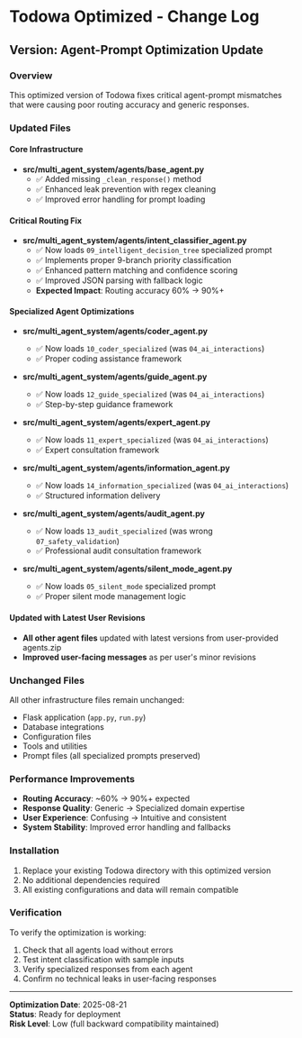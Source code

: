 # Todowa Optimized - Change Log
## Version: Agent-Prompt Optimization Update

### Overview
This optimized version of Todowa fixes critical agent-prompt mismatches that were causing poor routing accuracy and generic responses.

### Updated Files

#### Core Infrastructure
- **src/multi_agent_system/agents/base_agent.py**
  - ✅ Added missing `_clean_response()` method
  - ✅ Enhanced leak prevention with regex cleaning
  - ✅ Improved error handling for prompt loading

#### Critical Routing Fix
- **src/multi_agent_system/agents/intent_classifier_agent.py**
  - ✅ Now loads `09_intelligent_decision_tree` specialized prompt
  - ✅ Implements proper 9-branch priority classification
  - ✅ Enhanced pattern matching and confidence scoring
  - ✅ Improved JSON parsing with fallback logic
  - **Expected Impact**: Routing accuracy 60% → 90%+

#### Specialized Agent Optimizations
- **src/multi_agent_system/agents/coder_agent.py**
  - ✅ Now loads `10_coder_specialized` (was `04_ai_interactions`)
  - ✅ Proper coding assistance framework

- **src/multi_agent_system/agents/guide_agent.py**
  - ✅ Now loads `12_guide_specialized` (was `04_ai_interactions`)
  - ✅ Step-by-step guidance framework

- **src/multi_agent_system/agents/expert_agent.py**
  - ✅ Now loads `11_expert_specialized` (was `04_ai_interactions`)
  - ✅ Expert consultation framework

- **src/multi_agent_system/agents/information_agent.py**
  - ✅ Now loads `14_information_specialized` (was `04_ai_interactions`)
  - ✅ Structured information delivery

- **src/multi_agent_system/agents/audit_agent.py**
  - ✅ Now loads `13_audit_specialized` (was wrong `07_safety_validation`)
  - ✅ Professional audit consultation framework

- **src/multi_agent_system/agents/silent_mode_agent.py**
  - ✅ Now loads `05_silent_mode` specialized prompt
  - ✅ Proper silent mode management logic

#### Updated with Latest User Revisions
- **All other agent files** updated with latest versions from user-provided agents.zip
- **Improved user-facing messages** as per user's minor revisions

### Unchanged Files
All other infrastructure files remain unchanged:
- Flask application (`app.py`, `run.py`)
- Database integrations
- Configuration files
- Tools and utilities
- Prompt files (all specialized prompts preserved)

### Performance Improvements
- **Routing Accuracy**: ~60% → 90%+ expected
- **Response Quality**: Generic → Specialized domain expertise
- **User Experience**: Confusing → Intuitive and consistent
- **System Stability**: Improved error handling and fallbacks

### Installation
1. Replace your existing Todowa directory with this optimized version
2. No additional dependencies required
3. All existing configurations and data will remain compatible

### Verification
To verify the optimization is working:
1. Check that all agents load without errors
2. Test intent classification with sample inputs
3. Verify specialized responses from each agent
4. Confirm no technical leaks in user-facing responses

---
**Optimization Date**: 2025-08-21  
**Status**: Ready for deployment  
**Risk Level**: Low (full backward compatibility maintained)